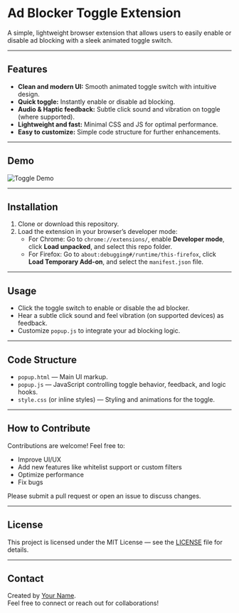 # Ad Blocker Toggle Extension

A simple, lightweight browser extension that allows users to easily enable or disable ad blocking with a sleek animated toggle switch.

---

## Features

- **Clean and modern UI:** Smooth animated toggle switch with intuitive design.
- **Quick toggle:** Instantly enable or disable ad blocking.
- **Audio & Haptic feedback:** Subtle click sound and vibration on toggle (where supported).
- **Lightweight and fast:** Minimal CSS and JS for optimal performance.
- **Easy to customize:** Simple code structure for further enhancements.

---

## Demo

![Toggle Demo](https://user-images.githubusercontent.com/yourusername/demo-toggle.gif)

---

## Installation

1. Clone or download this repository.
2. Load the extension in your browser’s developer mode:
   - For Chrome: Go to `chrome://extensions/`, enable **Developer mode**, click **Load unpacked**, and select this repo folder.
   - For Firefox: Go to `about:debugging#/runtime/this-firefox`, click **Load Temporary Add-on**, and select the `manifest.json` file.

---

## Usage

- Click the toggle switch to enable or disable the ad blocker.
- Hear a subtle click sound and feel vibration (on supported devices) as feedback.
- Customize `popup.js` to integrate your ad blocking logic.

---

## Code Structure

- `popup.html` — Main UI markup.
- `popup.js` — JavaScript controlling toggle behavior, feedback, and logic hooks.
- `style.css` (or inline styles) — Styling and animations for the toggle.

---

## How to Contribute

Contributions are welcome! Feel free to:

- Improve UI/UX
- Add new features like whitelist support or custom filters
- Optimize performance
- Fix bugs

Please submit a pull request or open an issue to discuss changes.

---

## License

This project is licensed under the MIT License — see the [LICENSE](LICENSE) file for details.

---

## Contact

Created by [Your Name](https://linkedin.com/in/yourprofile).  
Feel free to connect or reach out for collaborations!

